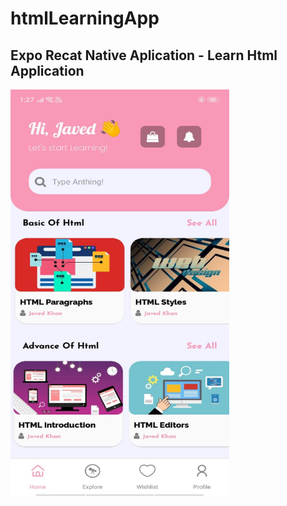 # htmlLearningApp

## Expo Recat Native Aplication - Learn Html Application 

<img src="https://raw.githubusercontent.com/thejaved/htmlLearningApp/main/AppScreenshot.jpeg" alt="Application Image" width="350" height="650"/>
